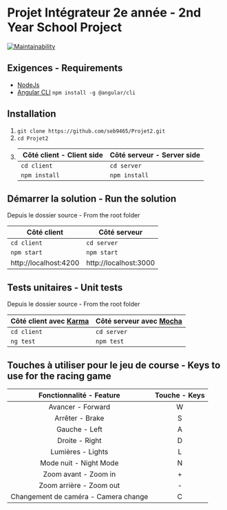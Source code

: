 # Projet Intégrateur 2e année - 2nd Year School Project
[![Maintainability](https://api.codeclimate.com/v1/badges/9f7b3d6644e3111ea5fa/maintainability)](https://codeclimate.com/github/seb9465/Projet2/maintainability)

## Exigences - Requirements
- [NodeJs](https://nodejs.org/en/) <br />
- [Angular CLI](https://cli.angular.io)         `npm install -g @angular/cli`

## Installation
1. `git clone https://github.com/seb9465/Projet2.git` <br />
2. `cd Projet2` <br />
3. 
    | Côté client - Client side | Côté serveur - Server side |
    | --- | --- |
    | `cd client` | `cd server` |
    | `npm install` | `npm install` |

## Démarrer la solution - Run the solution
Depuis le dossier source - From the root folder <br />

| Côté client | Côté serveur |
| ----- | ----- |
| `cd client` | `cd server` |
| `npm start` | `npm start` |
| http://localhost:4200 | http://localhost:3000 |


## Tests unitaires - Unit tests
Depuis le dossier source - From the root folder <br />

| Côté client avec [Karma](https://karma-runner.github.io) | Côté serveur avec [Mocha](https://mochajs.org/) |
| ----- | ----- |
| `cd client` | `cd server` |
| `ng test` | `npm test` |

## Touches à utiliser pour le jeu de course - Keys to use for the racing game

| Fonctionnalité - Feature | Touche - Keys |
| :--------------------: |:------: |
| Avancer - Forward | W |
| Arrêter - Brake | S |
| Gauche - Left | A |
| Droite - Right | D |
| Lumières - Lights | L |
| Mode nuit - Night Mode | N |
| Zoom avant - Zoom in | + |
| Zoom arrière - Zoom out | - |
| Changement de caméra - Camera change | C |
